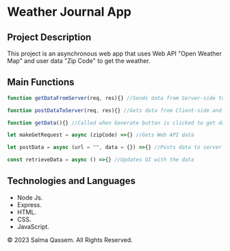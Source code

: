 # Weather Journal App

## Project Description

<p>This project is an asynchronous web app that uses Web API "Open Weather Map" and user data "Zip Code" to get the weather.</p>

## Main Functions

```Javascript
function getDataFromServer(req, res){} //Sends data from Server-side to Client-side
```

```Javascript
function postDataToServer(req, res){} //Gets data from Client-side and stores it in the Server-side
```

```Javascript
function getData(){} //Called when Generate button is clicked to get data from Server
```

```Javascript
let makeGetRequest = async (zipCode) =>{} //Gets Web API data
```

```Javascript
let postData = async (url = "", data = {}) =>{} //Posts data to server
```

```Javascript
const retrieveData = async () =>{} //Updates UI with the data
```

## Technologies and Languages

- Node Js.
- Express.
- HTML.
- CSS.
- JavaScript.

&copy; 2023 Salma Qassem. All Rights Reserved.